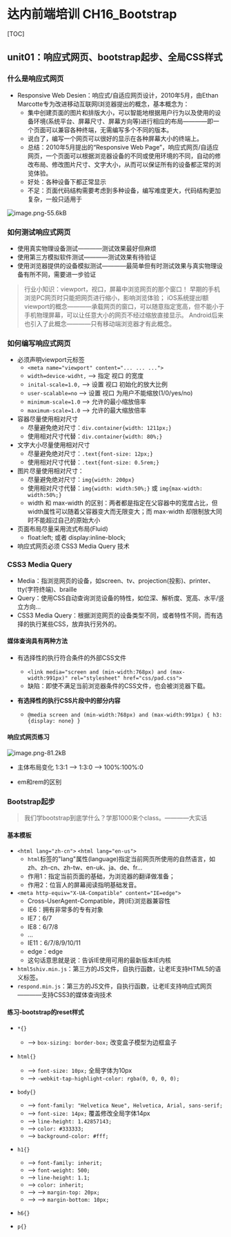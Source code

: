 # 达内前端培训 CH16_Bootstrap

[TOC]

## unit01：响应式网页、bootstrap起步、全局CSS样式

### 什么是响应式网页

- Responsive Web Desien：响应式/自适应网页设计，2010年5月，由Ethan Marcotte专为改进移动互联网l浏览器提出的概念，基本概念为：
  - 集中创建页面的图片和排版大小，可以智能地根据用户行为以及使用的设备环境(系统平台、屏幕尺寸、屏幕方向等)进行相应的布局————即一个页面可以兼容各种终端，无需编写多个不同的版本。
  - 说白了，编写一个网页可以很好的显示在各种屏幕大小的终端上。
  - 总结：2010年5月提出的“Responsive Web Page”，响应式网页/自适应网页，一个页面可以根据浏览器设备的不同或使用环境的不同，自动的修改布局、修改图片尺寸、文字大小，从而可以保证所有的设备都正常的浏览体验。
  - 好处：各种设备下都正常显示
  - 不足：页面代码结构需要考虑到多种设备，编写难度更大，代码结构更加复杂，一般只适用于

![image.png-55.6kB][1]

### 如何测试响应式网页

- 使用真实物理设备测试————测试效果最好但麻烦
- 使用第三方模拟软件测试————测试效果有待验证
- 使用浏览器提供的设备模拟测试————最简单但有时测试效果与真实物理设备有所不同，需要进一步验证

> 行业小知识：viewport，视口，屏幕中浏览网页的那个窗口！
> 早期的手机浏览PC网页时只能把网页进行缩小，影响浏览体验；
> iOS系统提出l额viewport的概念————承载网页的窗口，可以随意指定宽高，但不能小于手机物理屏幕，可以让任意大小的网页不经过缩放直接显示。
> Android后来也引入了此概念————只有移动端浏览器才有此概念。

### 如何编写响应式网页

- 必须声明viewport元标签
  - `<meta name="viewport" content="... ... ...">`
  - `width=device-widht,` --> 指定 视口 的宽度
  - `inital-scale=1.0,`   --> 设置 视口 初始化的放大比例
  - `user-scalable=no`    --> 设置 视口 为用户不能缩放(1/0/yes/no)
  - `minimum-scale=1.0`   --> 允许的最小缩放倍率
  - `maximum-scale=1.0`   --> 允许的最大缩放倍率
- 容器尽量使用相对尺寸
  - 尽量避免绝对尺寸：`div.container{width: 1211px;}`
  - 使用相对尺寸代替：`div.container{width: 80%;}`
- 文字大小尽量使用相对尺寸
  - 尽量避免绝对尺寸：`.text{font-size: 12px;}`
  - 使用相对尺寸代替：`.text{font-size: 0.5rem;}`
- 图片尽量使用相对尺寸：
  - 尽量避免绝对尺寸：`img{width: 200px}`
  - 使用相对尺寸代替：`img{width: width:50%;}` 或 `img{max-width: width:50%;}`
  - width 和 max-width 的区别：两者都是指定在父容器中的宽度占比，但width属性可以随着父容器变大而无限变大；而 max-width 却限制放大同时不能超过自己的原始大小
- 页面布局尽量采用流式布局(Fluid)
  - float:left;  或者  display:inline-block;
- 响应式网页必须 CSS3 Media Query 技术

### CSS3 Media Query

- Media：指浏览网页的设备，如screen、tv、projection(投影)、printer、tty(字符终端)、braille
- Query：使用CSS自动查询浏览设备的特性，如位深、解析度、宽高、水平/竖立方向...
- CSS3 Media Query：根据浏览网页的设备类型不同，或者特性不同，而有选择的执行某些CSS，放弃执行另外的。

#### 媒体查询具有两种方法

- 有选择性的执行符合条件的外部CSS文件
  - `<link media="screen and (min-width:768px) and (max-width:991px)" rel="stylesheet" href="css/pad.css">`
  - 缺陷：即使不满足当前浏览器条件的CSS文件，也会被浏览器下载。

- **有选择性的执行CSS片段中的部分内容**
  - `@media screen and (min-width:768px) and (max-width:991px) { h3: {display: none} }` 

#### 响应式网页练习

![image.png-81.2kB][2]

- 主体布局变化 1:3:1  -->  1:3:0  --> 100%:100%:0 

- em和rem的区别

### Bootstrap起步

> 我们学bootstrap到底学什么？学那1000来个class。————大实话

#### 基本模板

- `<html lang="zh-cn">` `<html lang="en-us">`
  - `html`标签的"lang"属性(language)指定当前网页所使用的自然语言，如zh、zh-cn、zh-tw、en-uk、ja、de、fr...
  - 作用1：指定当前页面的基础，为浏览器的翻译做准备；
  - 作用2：位盲人的屏幕阅读指明基础发音。
- `<meta http-equiv="X-UA-Compatible" content="IE=edge">`
  - Cross-UserAgent-Compatible，跨(IE)浏览器兼容性
  - IE6：拥有非常多的专有对象
  - IE7：6/7
  - IE8：6/7/8
  - ...
  - IE11：6/7/8/9/10/11
  - edge：edge
  - 这句话意思就是说：告诉IE使用可用的最新版本IE内核
- `html5shiv.min.js`：第三方的JS文件，自执行函数，让老IE支持HTML5的语义标签。
- `respond.min.js`：第三方的JS文件，自执行函数，让老IE支持响应式网页————支持CSS3的媒体查询技术

#### 练习-bootstrap的reset样式

- `*{}`
  - --> `box-sizing: border-box;` 改变盒子模型为边框盒子
- `html{}`
  - --> `font-size: 10px;` 全局字体为10px
  - --> `-webkit-tap-highlight-color: rgba(0, 0, 0, 0);`
- `body{}`
  - --> `font-family: "Helvetica Neue", Helvetica, Arial, sans-serif;` 
  - --> `font-size: 14px;` 覆盖修改全局字体14px
  - --> `line-height: 1.42857143;`
  - --> `color: #333333;`
  - --> `background-color: #fff;`
- `h1{}`
  - --> `font-family: inherit;`
  - --> `font-weight: 500;`
  - --> `line-height: 1.1;`
  - --> `color: inherit;`
  - --> --> `margin-top: 20px;`
  - --> --> `margin-bottom: 10px;`
- `h6{}`
- `p{}`

  [1]: http://static.zybuluo.com/szy0syz/abamsxlsv398rc80vl95lxtc/image.png
  [2]: http://static.zybuluo.com/szy0syz/7kenz001yzcpzgmm33rik1b2/image.png